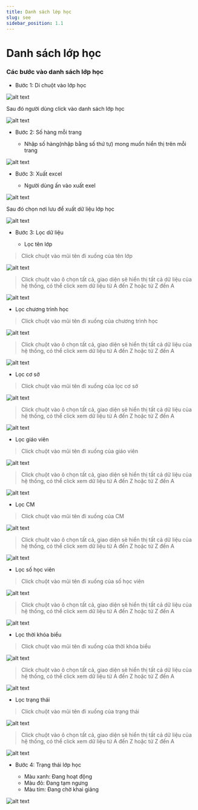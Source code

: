 ```yaml
---
title: Danh sách lớp học
slug: see
sidebar_position: 1.1
---
```


# Danh sách lớp học

### Các bước vào danh sách lớp học

- Bước 1: Di chuột vào lớp học

![alt text](/img/class/a83.png)

Sau đó người dùng click vào danh sách lớp học

![alt text](/img/class/a84.png)

- Bước 2: Số hàng mỗi trang

  + Nhập số hàng(nhập bằng số thứ tự) mong muốn hiển thị trên mỗi trang

![alt text](/img/class/a85.png)  

- Bước 3: Xuất excel

  + Người dùng ấn vào xuất exel

![alt text](/img/class/a86.png) 

Sau đó chọn nơi lưu để xuất dữ liệu lớp học

![alt text](/img/class/a87.png) 

- Bước 3: Lọc dữ liệu

  + Lọc tên lớp

> Click chuột vào mũi tên đi xuống của tên lớp

![alt text](/img/class/a67.png) 

> Click chuột vào ô chọn tất cả, giao diện sẽ hiển thị tất cả dữ liệu của hệ thống, có thể click xem dữ liệu từ A đến Z hoặc từ Z đến A

![alt text](/img/class/a68.png)

  + Lọc chương trình học
> Click chuột vào mũi tên đi xuống của chương trình học

![alt text](/img/class/a69.png)

> Click chuột vào ô chọn tất cả, giao diện sẽ hiển thị tất cả dữ liệu của hệ thống, có thể click xem dữ liệu từ A đến Z hoặc từ Z đến A

![alt text](/img/class/a70.png)

  + Lọc cơ sở
> Click chuột vào mũi tên đi xuống của lọc cơ sở

![alt text](/img/class/a71.png)

> Click chuột vào ô chọn tất cả, giao diện sẽ hiển thị tất cả dữ liệu của hệ thống, có thể click xem dữ liệu từ A đến Z hoặc từ Z đến A

![alt text](/img/class/a72.png)

  + Lọc giáo viên
> Click chuột vào mũi tên đi xuống của giáo viên

![alt text](/img/class/a73.png)

> Click chuột vào ô chọn tất cả, giao diện sẽ hiển thị tất cả dữ liệu của hệ thống, có thể click xem dữ liệu từ A đến Z hoặc từ Z đến A

![alt text](/img/class/a74.png)

  + Lọc CM
> Click chuột vào mũi tên đi xuống của CM

![alt text](/img/class/a75.png)

> Click chuột vào ô chọn tất cả, giao diện sẽ hiển thị tất cả dữ liệu của hệ thống, có thể click xem dữ liệu từ A đến Z hoặc từ Z đến A

![alt text](/img/class/a76.png)

  + Lọc số học viên
> Click chuột vào mũi tên đi xuống của số học viên

![alt text](/img/class/a77.png)

> Click chuột vào ô chọn tất cả, giao diện sẽ hiển thị tất cả dữ liệu của hệ thống, có thể click xem dữ liệu từ A đến Z hoặc từ Z đến A

![alt text](/img/class/a78.png)

  + Lọc thời khóa biểu
> Click chuột vào mũi tên đi xuống của thời khóa biểu

![alt text](/img/class/a79.png)

> Click chuột vào ô chọn tất cả, giao diện sẽ hiển thị tất cả dữ liệu của hệ thống, có thể click xem dữ liệu từ A đến Z hoặc từ Z đến A

![alt text](/img/class/a80.png)

  + Lọc trạng thái

> Click chuột vào mũi tên đi xuống của trạng thái

![alt text](/img/class/a81.png)

> Click chuột vào ô chọn tất cả, giao diện sẽ hiển thị tất cả dữ liệu của hệ thống, có thể click xem dữ liệu từ A đến Z hoặc từ Z đến A

![alt text](/img/class/a82.png)

- Bước 4: Trạng thái lớp học

  + Màu xanh: Đang hoạt động
  + Màu đỏ: Đang tạm ngưng
  + Màu tím: Đang chờ khai giảng

![alt text](/img/class/a88.png)

